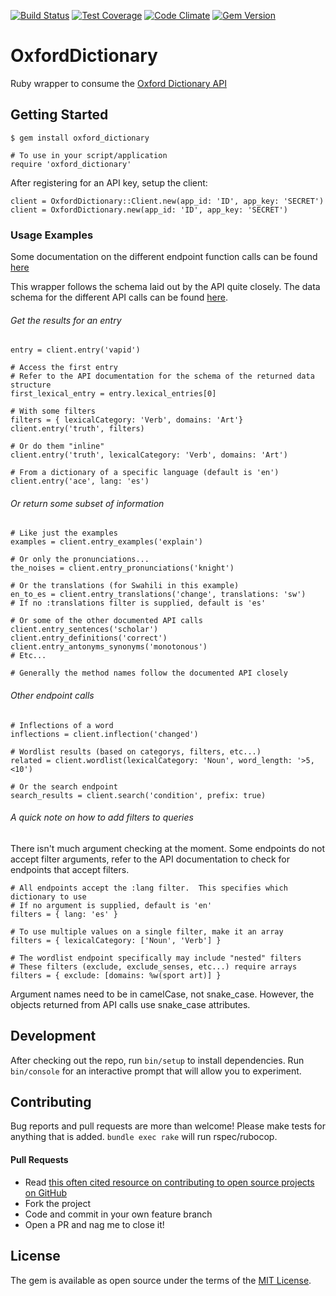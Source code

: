 [![Build Status](https://travis-ci.org/swcraig/oxford-dictionary.svg?branch=master)](https://travis-ci.org/swcraig/oxford-dictionary)
[![Test Coverage](https://codeclimate.com/github/swcraig/oxford-dictionary/badges/coverage.svg)](https://codeclimate.com/github/swcraig/oxford-dictionary/coverage)
[![Code Climate](https://codeclimate.com/github/swcraig/oxford-dictionary/badges/gpa.svg)](https://codeclimate.com/github/swcraig/oxford-dictionary)
[![Gem Version](https://badge.fury.io/rb/oxford_dictionary.svg)](https://badge.fury.io/rb/oxford_dictionary)
# OxfordDictionary

Ruby wrapper to consume the [Oxford Dictionary API](https://developer.oxforddictionaries.com/documentation)

## Getting Started

    $ gem install oxford_dictionary

    # To use in your script/application
    require 'oxford_dictionary'

After registering for an API key, setup the client:

    client = OxfordDictionary::Client.new(app_id: 'ID', app_key: 'SECRET')
    client = OxfordDictionary.new(app_id: 'ID', app_key: 'SECRET')

### Usage Examples
Some documentation on the different endpoint function calls can be found [here](http://rubydoc.info/gems/oxford_dictionary/OxfordDictionary/Endpoints)

This wrapper follows the schema laid out by the API quite closely. The data
schema for the different API calls can be found [here](https://developer.oxforddictionaries.com/documentation).

###### Get the results for an entry

    entry = client.entry('vapid')

    # Access the first entry
    # Refer to the API documentation for the schema of the returned data structure
    first_lexical_entry = entry.lexical_entries[0]

    # With some filters
    filters = { lexicalCategory: 'Verb', domains: 'Art'}
    client.entry('truth', filters)

    # Or do them "inline"
    client.entry('truth', lexicalCategory: 'Verb', domains: 'Art')

    # From a dictionary of a specific language (default is 'en')
    client.entry('ace', lang: 'es')

###### Or return some subset of information

    # Like just the examples
    examples = client.entry_examples('explain')

    # Or only the pronunciations...
    the_noises = client.entry_pronunciations('knight')

    # Or the translations (for Swahili in this example)
    en_to_es = client.entry_translations('change', translations: 'sw')
    # If no :translations filter is supplied, default is 'es'

    # Or some of the other documented API calls
    client.entry_sentences('scholar')
    client.entry_definitions('correct')
    client.entry_antonyms_synonyms('monotonous')
    # Etc...

    # Generally the method names follow the documented API closely

###### Other endpoint calls

    # Inflections of a word
    inflections = client.inflection('changed')

    # Wordlist results (based on categorys, filters, etc...)
    related = client.wordlist(lexicalCategory: 'Noun', word_length: '>5,<10')

    # Or the search endpoint
    search_results = client.search('condition', prefix: true)

###### A quick note on how to add filters to queries
There isn't much argument checking at the moment.  Some endpoints do not accept filter arguments, refer to the API documentation to check for endpoints that accept filters.

    # All endpoints accept the :lang filter.  This specifies which dictionary to use
    # If no argument is supplied, default is 'en'
    filters = { lang: 'es' }

    # To use multiple values on a single filter, make it an array
    filters = { lexicalCategory: ['Noun', 'Verb'] }

    # The wordlist endpoint specifically may include "nested" filters
    # These filters (exclude, exclude_senses, etc...) require arrays
    filters = { exclude: [domains: %w(sport art)] }

Argument names need to be in camelCase, not snake_case. However, the objects returned from API calls use snake_case attributes.

## Development

After checking out the repo, run `bin/setup` to install dependencies.
Run `bin/console` for an interactive prompt that will allow you to experiment.

## Contributing

Bug reports and pull requests are more than welcome!
Please make tests for anything that is added.
`bundle exec rake` will run rspec/rubocop.

#### Pull Requests
  - Read [this often cited resource on contributing to open source projects on GitHub](https://gun.io/blog/how-to-github-fork-branch-and-pull-request)
  - Fork the project
  - Code and commit in your own feature branch
  - Open a PR and nag me to close it!

## License

The gem is available as open source under the terms of the [MIT License](http://opensource.org/licenses/MIT).
